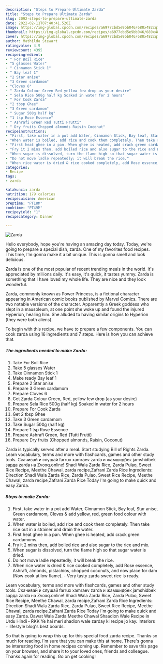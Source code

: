 ```yaml
---
description: "Steps to Prepare Ultimate Zarda"
title: "Steps to Prepare Ultimate Zarda"
slug: 2092-steps-to-prepare-ultimate-zarda
date: 2022-02-11T07:40:41.520Z
image: https://img-global.cpcdn.com/recipes/a6977cbd5e9bb046/680x482cq70/zarda-recipe-main-photo.jpg
thumbnail: https://img-global.cpcdn.com/recipes/a6977cbd5e9bb046/680x482cq70/zarda-recipe-main-photo.jpg
cover: https://img-global.cpcdn.com/recipes/a6977cbd5e9bb046/680x482cq70/zarda-recipe-main-photo.jpg
author: Mathilda Stewart
ratingvalue: 4.9
reviewcount: 4395
recipeingredient:
- " For Boil Rice"
- "5 glasses Water"
- " Cinnamon Stick 1"
- " Bay leaf 1"
- "2 Star anise"
- "3 Green cardamom"
- "Cloves 6"
- " Zarda Colour Green Red yellow few drop as your desire"
- " Sela Rice 500g half kg Soaked in water for 2 hours"
- " For Cook Zarda"
- "2 tbsp Ghee"
- "3 Green cardamom"
- " Sugar 500g half kg"
- "1 tsp Rose Essence"
- " Ashrafi Green Red Tutti Frutti"
- " Dry fruits Chopped almonds Raisin Coconut"
recipeinstructions:
- "First, take water in a pot add Water, Cinnamon Stick, Bay leaf, Star anise, Green cardamom, Cloves & add yellow, red, green food colour with water."
- "When water is boiled, add rice and cook them completely. Then take rice out in a strainer and drain the water."
- "First heat ghee in a pan. When ghee is heated, add crack green cardamoms."
- "Fry it 2 mins then, add boiled rice and also sugar to the rice and mix."
- "When sugar is dissolved, turn the flame high so that sugar water is dried."
- "Do not move ladle repeatedly; it will break the rice."
- "When rice water is dried & rice cooked completely, add Rose essence, Ashrafi, almonds, pistachios, chopped coconuts, and now place for dam (Now cook at low flame). Very tasty zarda sweet rice is ready."
categories:
- Recipe
tags:
- zarda

katakunci: zarda 
nutrition: 179 calories
recipecuisine: American
preptime: "PT18M"
cooktime: "PT49M"
recipeyield: "1"
recipecategory: Dinner

---
```



![Zarda](https://img-global.cpcdn.com/recipes/a6977cbd5e9bb046/680x482cq70/zarda-recipe-main-photo.jpg)

Hello everybody, hope you're having an amazing day today. Today, we're going to prepare a special dish, zarda. One of my favorites food recipes. This time, I'm gonna make it a bit unique. This is gonna smell and look delicious.

Zarda is one of the most popular of recent trending meals in the world. It's appreciated by millions daily. It's easy, it's quick, it tastes yummy. Zarda is something that I have loved my whole life. They are nice and they look wonderful.

Zarda, commonly known as Power Princess, is a fictional character appearing in American comic books published by Marvel Comics. There are two notable versions of the character. Apparently a Greek goddess who slept in a mausoleum, at one point she woke up and found the injured Hyperion, healing him. She alluded to having similar origins to Hyperion (they were both aliens).


To begin with this recipe, we have to prepare a few components. You can cook zarda using 16 ingredients and 7 steps. Here is how you can achieve that.

<!--inarticleads1-->

##### The ingredients needed to make Zarda:

1. Take  For Boil Rice
1. Take 5 glasses Water
1. Take  Cinnamon Stick 1
1. Make ready  Bay leaf 1
1. Prepare 2 Star anise
1. Prepare 3 Green cardamom
1. Prepare Cloves 6
1. Get  Zarda Colour Green, Red, yellow few drop (as your desire)
1. Prepare  Sela Rice 500g (half kg) Soaked in water for 2 hours
1. Prepare  For Cook Zarda
1. Get 2 tbsp Ghee
1. Take 3 Green cardamom
1. Take  Sugar 500g (half kg)
1. Prepare 1 tsp Rose Essence
1. Prepare  Ashrafi Green, Red (Tutti Frutti)
1. Prepare  Dry fruits (Chopped almonds, Raisin, Coconut)


Zarda is typically served after a meal. Start studying Bill of Rights Zarda. Learn vocabulary, terms and more with flashcards, games and other study tools. Скачивай и слушай farrux xamraev zarda и жамшидбек jamshidbek зарда zarda на Zvooq.online! Shadi Wala Zarda Rice, Zarda Pulao, Sweet Rice Recipe, Meethe Chawal, zarda recipe,Zafrani Zarda Rice Ingredients: Direction Shadi Wala Zarda Rice, Zarda Pulao, Sweet Rice Recipe, Meethe Chawal, zarda recipe,Zafrani Zarda Rice Today I'm going to make quick and easy Zarda. 

<!--inarticleads2-->

##### Steps to make Zarda:

1. First, take water in a pot add Water, Cinnamon Stick, Bay leaf, Star anise, Green cardamom, Cloves & add yellow, red, green food colour with water.
1. When water is boiled, add rice and cook them completely. Then take rice out in a strainer and drain the water.
1. First heat ghee in a pan. When ghee is heated, add crack green cardamoms.
1. Fry it 2 mins then, add boiled rice and also sugar to the rice and mix.
1. When sugar is dissolved, turn the flame high so that sugar water is dried.
1. Do not move ladle repeatedly; it will break the rice.
1. When rice water is dried & rice cooked completely, add Rose essence, Ashrafi, almonds, pistachios, chopped coconuts, and now place for dam (Now cook at low flame). - Very tasty zarda sweet rice is ready.


Learn vocabulary, terms and more with flashcards, games and other study tools. Скачивай и слушай farrux xamraev zarda и жамшидбек jamshidbek зарда zarda на Zvooq.online! Shadi Wala Zarda Rice, Zarda Pulao, Sweet Rice Recipe, Meethe Chawal, zarda recipe,Zafrani Zarda Rice Ingredients: Direction Shadi Wala Zarda Rice, Zarda Pulao, Sweet Rice Recipe, Meethe Chawal, zarda recipe,Zafrani Zarda Rice Today I'm going to make quick and easy Zarda. Dawat Wala Zarda Meethe Chawal Shaadion Wale Recipe in Urdu Hindi - RKK Ye hai meri shadion wale zarday ki recipe jo kay. Interiors + lifestyle blog's best boards. 

So that is going to wrap this up for this special food zarda recipe. Thanks so much for reading. I'm sure that you can make this at home. There's gonna be interesting food in home recipes coming up. Remember to save this page on your browser, and share it to your loved ones, friends and colleague. Thanks again for reading. Go on get cooking!
